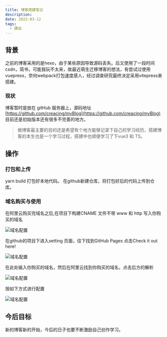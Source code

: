 ```yaml
---
title: 博客搭建笔记
description: 
date: 2022-03-12
tags:
  - 建站
---
```


## 背景

之前的博客采用的是hexo，由于某些原因导致源码丢失。后又使用了一段时间csdn，简书，可能我玩不太来，故最近萌生迁移博客的想法，有尝试过使用vuepress，奈何webpack打包速度感人，经过调查研究最终决定采用vitepress来搭建。

### 现状

博客暂时是放在 gitHub 服务器上，源码地址 [https://github.com/creacing/myBlog](https://github.com/creacing/myBlog) 目前还是初始版本还有很多不完善的地方。
> 做博客最主要的目的还是希望有个地方能够记录下自己的学习经历，搭建博客的本生也是一个学习过程，搭建中也顺便学习了下vue3 和 TS。

## 操作

### 打包和上传

yarn build 打包好本地代码。
在github新建仓库，将打包好后的代码上传到仓库。

### 域名购买与使用
在阿里云购买完域名之后,在项目下构建CNAME 文件不带 www 和 http 写入你购买的域名

![域名配置](/域名配置11.png)

在github的项目下进入setting 页面，往下找到GitHub Pages 点击Check it out here!

![域名配置](/域名配置12.png)

在此处输入你购买的域名，然后在阿里云找到你购买的域名，点击后方的解析

![域名配置](/域名配置13.png)

按如下方式进行配置

![域名配置](/域名配置14.png)

## 今后目标

新的博客新的开始，今后的日子也要不断激励自己创作学习。




